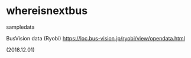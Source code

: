 # whereisnextbus

sampledata

BusVision data (Ryobi)
https://loc.bus-vision.jp/ryobi/view/opendata.html

(2018.12.01)
